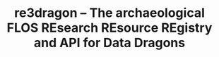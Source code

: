 ---
title: "re3dragon – The archaeological FLOS REsearch REsource REgistry and API for Data Dragons"
layout: article-slim
geo:
  - 50.00624484318357
  - 8.27087258777687
---